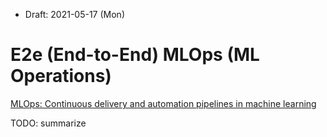 * Draft: 2021-05-17 (Mon)

# E2e (End-to-End) MLOps (ML Operations)

[MLOps: Continuous delivery and automation pipelines in machine learning](https://cloud.google.com/architecture/mlops-continuous-delivery-and-automation-pipelines-in-machine-learning)

TODO: summarize
